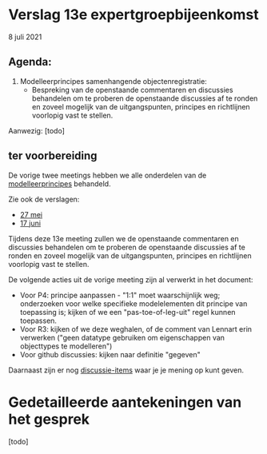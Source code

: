 # Verslag 13e expertgroepbijeenkomst
8 juli 2021

## Agenda: 
1. Modelleerprincipes samenhangende objectenregistratie: 
	- Bespreking van de openstaande commentaren en discussies behandelen om te proberen de openstaande discussies af te ronden en zoveel mogelijk van de uitgangspunten, principes en richtlijnen voorlopig vast te stellen.

Aanwezig: [todo]

## ter voorbereiding
De vorige twee meetings hebben we alle onderdelen van de [modelleerprincipes](https://geonovum.github.io/disgeo-imsor/modelleerprincipes/) behandeld. 

Zie ook de verslagen:
- [27 mei](https://github.com/Geonovum/disgeo-imsor/blob/master/overleg/27-05-2021-aantekeningen.md)
- [17 juni](https://github.com/Geonovum/disgeo-imsor/blob/master/overleg/17-06-2021-aantekeningen.md)

Tijdens deze 13e meeting zullen we de openstaande commentaren en discussies behandelen om te proberen de openstaande discussies af te ronden en zoveel mogelijk van de uitgangspunten, principes en richtlijnen voorlopig vast te stellen.

De volgende acties uit de vorige meeting zijn al verwerkt in het document:
- Voor P4: principe aanpassen - "1:1" moet waarschijnlijk weg; onderzoeken voor welke specifieke modelelementen dit principe van toepassing is; kijken of we een "pas-toe-of-leg-uit" regel kunnen toepassen.
- Voor R3: kijken of we deze weghalen, of de comment van Lennart erin verwerken ("geen datatype gebruiken om eigenschappen van objecttypes te modelleren")
- Voor github discussies: kijken naar definitie "gegeven"

Daarnaast zijn er nog [discussie-items](https://github.com/Geonovum/disgeo-imsor/discussions?discussions_q=label%3Amodelleerprincipes) waar je je mening op kunt geven.


# Gedetailleerde aantekeningen van het gesprek
[todo]